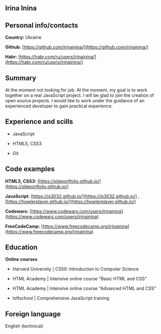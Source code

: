 ## Irina Inina

## Personal info/contacts

**Country:** Ukraine

**Github:** [https://github.com/irinainina/](https://github.com/irinainina/)

**Habr:** [https://habr.com/ru/users/irinainina/](https://habr.com/ru/users/irinainina/)

## Summary

At the moment not looking for job. At the moment, my goal is to work together on a real JavaScript project. I will be glad to join the creation of open source projects. I would like to work under the guidance of an experienced developer to gain practical experience.

## Experience and scills

- JavaScript

- HTML5, CSS3
 
- Git

## Code examples

**HTML5, CSS3:** [https://siteportfolio.github.io/](https://siteportfolio.github.io/)

**JavaScript:** [https://js3032.github.io/](https://js3032.github.io/) , [https://howlerplayer.github.io/](https://howlerplayer.github.io/)

**Codewars:** [https://www.codewars.com/users/irinainina](https://www.codewars.com/users/irinainina)

**FreeCodeCamp:** [https://www.freecodecamp.org/irinainina](https://www.freecodecamp.org/irinainina)

## Education

**Online courses**

- Harvard University | CS50: Introduction to Computer Science  

- HTML Academy       | Intensive online course "Basic HTML and CSS"

- HTML Academy       | Intensive online course "Advanced HTML and CSS"

- loftschool         | Comprehensive JavaScript training

## Foreign language

English (technical)
